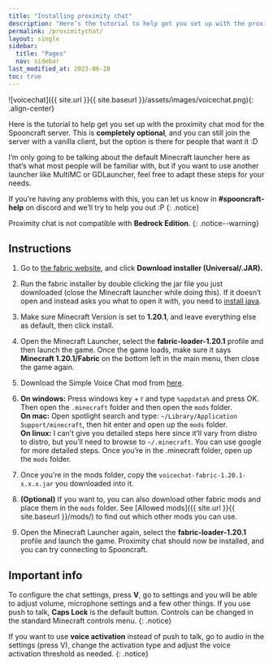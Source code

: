 ```yaml
---
title: "Installing proximity chat"
description: "Here’s the tutorial to help get you set up with the proximity chat mod for the Spooncraft server. This is completely optional and you can still join the server with a vanilla client, but the option is there for people that want it :D"
permalink: /proximitychat/
layout: single
sidebar:
  title: "Pages"
  nav: sidebar
last_modified_at: 2023-06-28
toc: true
---
```


![voicechat]({{ site.url }}{{ site.baseurl }}/assets/images/voicechat.png){: .align-center}

Here is the tutorial to help get you set up with the proximity chat mod for the Spooncraft server. This is **completely optional**, and you can still join the server with a vanilla client, but the option is there for people that want it :D

I’m only going to be talking about the default Minecraft launcher here as that’s what most people will be familiar with, but if you want to use another launcher like MultiMC or GDLauncher, feel free to adapt these steps for your needs. 

If you’re having any problems with this, you can let us know in **#spooncraft-help** on discord and we’ll try to help you out :P
{: .notice}

Proximity chat is not compatible with **Bedrock Edition**.
{: .notice--warning}

## Instructions

1. Go to [the fabric website](https://fabricmc.net/use/), and click **Download installer (Universal/.JAR).**
2. Run the fabric installer by double clicking the jar file you just downloaded (close the Minecraft launcher while doing this). If it doesn’t open and instead asks you what to open it with, you need to [install java](https://www.java.com/).
3. Make sure Minecraft Version is set to **1.20.1**, and leave everything else as default, then click install.
4. Open the Minecraft Launcher, select the **fabric-loader-1.20.1** profile and then launch the game. Once the game loads, make sure it says **Minecraft 1.20.1/Fabric** on the bottom left in the main menu, then close the game again.
5. Download the Simple Voice Chat mod from [here](https://modrinth.com/plugin/simple-voice-chat/version/fabric-1.20.1-2.4.12).
6. **On windows:** Press windows key + r and type `%appdata%` and press OK. Then open the `.minecraft` folder and then open the `mods` folder. \
**On mac:** Open spotlight search and type: `~/Library/Application Support/minecraft`, then hit enter and open up the `mods` folder. \
**On linux:** I can’t give you detailed steps here since it’ll vary from distro to distro, but you’ll need to browse to `~/.minecraft`. You can use google for more detailed steps. Once you’re in the .minecraft folder, open up the `mods` folder.
7. Once you’re in the mods folder, copy the `voicechat-fabric-1.20.1-x.x.x.jar` you downloaded into it.

8. **(Optional)** If you want to, you can also download other fabric mods and place them in the `mods` folder. See [Allowed mods]({{ site.url }}{{ site.baseurl }}/mods/) to find out which other mods you can use.

9. Open the Minecraft Launcher again, select the **fabric-loader-1.20.1** profile and launch the game. Proximity chat should now be installed, and you can try connecting to Spooncraft.

## Important info

To configure the chat settings, press **V**, go to settings and you will be able to adjust volume, microphone settings and a few other things. If you use push to talk, **Caps Lock** is the default button. Controls can be changed in the standard Minecraft controls menu.
{: .notice}

If you want to use **voice activation** instead of push to talk, go to audio in the settings (press V), change the activation type and adjust the voice activation threshold as needed.
{: .notice}